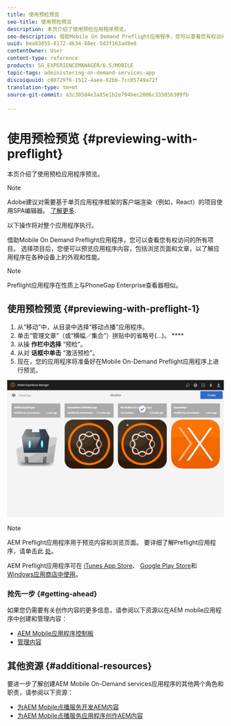 ```yaml
---
title: 使用预检预览
seo-title: 使用预检预览
description: 本页介绍了使用预检应用程序预览。
seo-description: 借助Mobile On Demand Preflight应用程序，您可以查看您有权访问的所有项目。 可查看本页以了解有关此的更多信息。
uuid: bea83055-8172-4634-88ec-5d3f163ad8e0
contentOwner: User
content-type: reference
products: SG_EXPERIENCEMANAGER/6.5/MOBILE
topic-tags: administering-on-demand-services-app
discoiquuid: c08729f6-1512-4aee-82bb-7cc05749a72f
translation-type: tm+mt
source-git-commit: a3c303d4e3a85e1b2e794bec2006c335056309fb

---
```



# 使用预检预览 {#previewing-with-preflight}

本页介绍了使用预检应用程序预览。

>[!NOTE]
>
>Adobe建议对需要基于单页应用程序框架的客户端渲染（例如，React）的项目使用SPA编辑器。 [了解更多](/help/sites-developing/spa-overview.md).

以下操作将对整个应用程序执行。

借助Mobile On Demand Preflight应用程序，您可以查看您有权访问的所有项目。 选择项目后，您便可以预览应用程序内容，包括浏览页面和文章，以了解应用程序在各种设备上的外观和性能。

>[!NOTE]
>
>Preflight应用程序在性质上与PhoneGap Enterprise查看器相似。

## 使用预检预览 {#previewing-with-preflight-1}

1. 从“移动”中，从目录中选择“移动点播”应用程序。
1. 单击“管理文章”（或“横幅／集合”）拼贴中的省略号(...)。 ****
1. 从操 **作栏中选择** “预检”。
1. 从对 **话框中单击** “激活预检”。
1. 现在，您的应用程序将准备好在Mobile On-Demand Preflight应用程序上进行预览。

![chlimage_1-8](assets/chlimage_1-8.gif)

>[!NOTE]
>
>AEM Preflight应用程序用于预览内容和浏览页面。 要详细了解Preflight应用程序，请单击此 [处](https://helpx.adobe.com/digital-publishing-solution/help/preflight-app.html)。
>
>AEM Preflight应用程序可在 [iTunes App Store](https://itunes.apple.com/us/app/adobe-experience-manager-mobile/id1042687518?mt=8)、 [Google Play Store](https://play.google.com/store/apps/details?id=com.adobe.dps.preflight&hl=en)和 [Windows应用商店中使用](https://www.microsoft.com/en-us/store/p/adobe-experience-manager-mobile-preflight/9nblggh5wmxq)。

### 抢先一步 {#getting-ahead}

如果您仍需要有关创作内容的更多信息，请参阅以下资源以在AEM mobile应用程序中创建和管理内容：

* [AEM Mobile应用程序控制板](/help/mobile/mobile-apps-ondemand-application-dashboard.md)
* [管理内容](/help/mobile/mobile-apps-ondemand-manage-content-ondemand.md)

## 其他资源 {#additional-resources}

要进一步了解创建AEM Mobile On-Demand services应用程序的其他两个角色和职责，请参阅以下资源：

* [为AEM Mobile点播服务开发AEM内容](/help/mobile/aem-mobile-on-demand.md)
* [为AEM Mobile点播服务应用程序创作AEM内容](/help/mobile/mobile-apps-ondemand.md)

